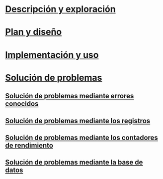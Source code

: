 # [Descripción y exploración](/advanced-threat-analytics/understand-explore/what-is-ata)
# [Plan y diseño](/advanced-threat-analytics/plan-design/ata-capacity-planning)
# [Implementación y uso](/advanced-threat-analytics/deploy-use/install-ata)
# [Solución de problemas](troubleshooting-ata-using-logs.md)
## [Solución de problemas mediante errores conocidos](troubleshooting-ata-known-errors.md)
## [Solución de problemas mediante los registros](troubleshooting-ata-using-logs.md)
## [Solución de problemas mediante los contadores de rendimiento](troubleshooting-ata-using-perf-counters.md)
## [Solución de problemas mediante la base de datos](troubleshooting-ata-using-ata-database.md)


<!--HONumber=May16_HO1-->


